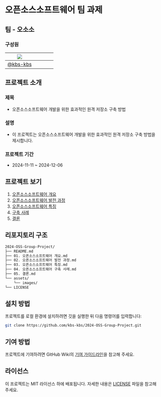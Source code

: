 # 오픈소스소프트웨어 팀 과제
## 팀 - 오소소
### 구성원
|<a href="https://github.com/kbs-kbs/2024-OSS-Group-Project/graphs/contributors"><img src="https://contrib.rocks/image?repo=kbs-kbs/kbs-kbs"/></a>||||| 
|:---:|:---:|:---:|:---:|:---:|
|[@kbs-kbs](https://github.com/kbs-kbs)|||||
## 프로젝트 소개
### 제목
- 오픈소스소프트웨어 개발을 위한 효과적인 원격 저장소 구축 방법
### 설명
- 이 프로젝트는 오픈소스소프트웨어 개발을 위한 효과적인 원격 저장소 구축 방법을 제시합니다.
### 프로젝트 기간
- 2024-11-11 ~ 2024-12-06

## 프로젝트 보기
1. [오픈소스소프트웨어 개요](01_Introduction.md)
2. [오픈소스소프트웨어 발전 과정](02_Development_History.md)
3. [오픈소스소프트웨어 특징](03_Licenses.md)
4. [구축 사례](04_Case_Studies.md)
5. [결론](05_Conclusion.md)


## 리포지토리 구조

```bash
2024-OSS-Group-Project/
├── README.md
├── 01. 오픈소스소프트웨어 개요.md
├── 02. 오픈소스소프트웨어 발전 과정.md
├── 03. 오픈소스소프트웨어 특징.md
├── 04. 오픈소스소프트웨어 구축 사례.md
├── 05. 결론.md
└── assets/
    └── images/
└── LICENSE
```

## 설치 방법

프로젝트를 로컬 환경에 설치하려면 깃을 실행한 뒤 다음 명령어를 입력합니다:

```bash
git clone https://github.com/kbs-kbs/2024-OSS-Group-Project.git
```

## 기여 방법

프로젝트에 기여하려면 GitHub Wiki의 [기여 가이드라인](https://github.com/kbs-kbs/2024-OSS-Group-Project/wiki/%EA%B8%B0%EC%97%AC-%EA%B0%80%EC%9D%B4%EB%93%9C%EB%9D%BC%EC%9D%B8)을 참고해 주세요.

## 라이선스

이 프로젝트는 MIT 라이선스 하에 배포됩니다. 자세한 내용은 [LICENSE](https://github.com/kbs-kbs/2024-OSS-Group-Project/blob/main/LICENSE) 파일을 참고해 주세요.

